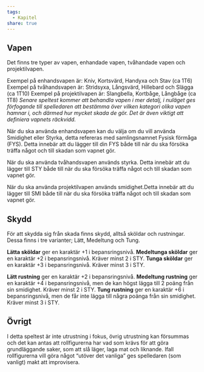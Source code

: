 ```yaml
---
tags:
  - Kapitel
share: true
---
```

## Vapen
Det finns tre typer av vapen, enhandade vapen, tvåhandade vapen och projektilvapen. 

Exempel på enhandsvapen är:  Kniv, Kortsvärd, Handyxa och Stav (ca 1T6)
Exempel på tvåhandsvapen är: Stridsyxa, Långsvärd, Hillebard och Slägga (ca 1T10)
Exempel på projektilvapen är: Slangbella, Kortbåge, Långbåge (ca 1T8)
*Senare speltest kommer att behandla vapen i mer detalj, i nuläget ges förfogande till spelledaren att bestämma över vilken kategori olika vapen hamnar i, och därmed hur mycket skada de gör. Det är även viktigt att definiera vapnets räckvidd.*

När du ska använda enhandsvapen kan du välja om du vill använda Smidighet eller Styrka, detta refereras med samlingsnamnet Fysisk förmåga (FYS). Detta innebär att du lägger till din FYS både till när du ska försöka träffa något och till skadan som vapnet gör.

När du ska använda tvåhandsvapen används styrka. Detta innebär att du lägger till STY både till när du ska försöka träffa något och till skadan som vapnet gör.

När du ska använda projektilvapen används smidighet.Detta innebär att du lägger till SMI både till när du ska försöka träffa något och till skadan som vapnet gör. 

## Skydd
För att skydda sig från skada finns skydd, alltså sköldar och rustningar. Dessa finns i tre varianter; Lätt, Medeltung och Tung.

**Lätta sköldar** ger en karaktär +1 i bepansringsnivå.
**Medeltunga sköldar** ger en karaktär +2 i bepansringsnivå. Kräver minst 2 i STY.
**Tunga sköldar** ger en karaktär +3 i bepansringsnivå. Kräver minst 3 i STY.

**Lätt rustning** ger en karaktär +2 i bepansringsnivå.
**Medeltung rustning** ger en karaktär +4 i bepansringsnivå, men de kan högst lägga till 2 poäng från sin smidighet. Kräver minst 2 i STY.
**Tung rustning** ger en karaktär +6 i bepansringsnivå, men de får inte lägga till några poänga från sin smidighet. Kräver minst 3 i STY.
## Övrigt
I detta speltest är inte utrustning i fokus, övrig utrustning kan försummas och det kan antas att rollfigurerna har vad som krävs för att göra grundläggande saker, som att slå läger, laga mat och liknande. Ifall rollfigurerna vill göra något “utöver det vanliga” ges spelledaren (som vanligt) makt att improvisera.


